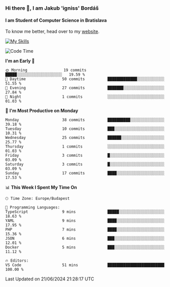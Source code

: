 ### Hi there 👋, I am Jakub 'igniss' Bordáš

#### I am Student of Computer Science in Bratislava
To know me better, head over to my [website](https://bordas.sk).

[![My Skills](https://skillicons.dev/icons?i=js,html,css,figma,svelte,java,kotlin,python,postgresql,typescript,nest,nodejs)](https://bordas.sk)


<!--START_SECTION:waka-->
![Code Time](http://img.shields.io/badge/Code%20Time-1%2C481%20hrs%202%20mins-blue)

**I'm an Early 🐤** 

```text
🌞 Morning                19 commits          █████░░░░░░░░░░░░░░░░░░░░   19.59 % 
🌆 Daytime                50 commits          █████████████░░░░░░░░░░░░   51.55 % 
🌃 Evening                27 commits          ███████░░░░░░░░░░░░░░░░░░   27.84 % 
🌙 Night                  1 commits           ░░░░░░░░░░░░░░░░░░░░░░░░░   01.03 % 
```
📅 **I'm Most Productive on Monday** 

```text
Monday                   38 commits          ██████████░░░░░░░░░░░░░░░   39.18 % 
Tuesday                  10 commits          ███░░░░░░░░░░░░░░░░░░░░░░   10.31 % 
Wednesday                25 commits          ██████░░░░░░░░░░░░░░░░░░░   25.77 % 
Thursday                 1 commits           ░░░░░░░░░░░░░░░░░░░░░░░░░   01.03 % 
Friday                   3 commits           █░░░░░░░░░░░░░░░░░░░░░░░░   03.09 % 
Saturday                 3 commits           █░░░░░░░░░░░░░░░░░░░░░░░░   03.09 % 
Sunday                   17 commits          ████░░░░░░░░░░░░░░░░░░░░░   17.53 % 
```


📊 **This Week I Spent My Time On** 

```text
🕑︎ Time Zone: Europe/Budapest

💬 Programming Languages: 
TypeScript               9 mins              █████░░░░░░░░░░░░░░░░░░░░   18.63 % 
YAML                     9 mins              ████░░░░░░░░░░░░░░░░░░░░░   17.95 % 
PHP                      7 mins              ████░░░░░░░░░░░░░░░░░░░░░   15.36 % 
JSON                     6 mins              ███░░░░░░░░░░░░░░░░░░░░░░   12.01 % 
Docker                   5 mins              ███░░░░░░░░░░░░░░░░░░░░░░   11.12 % 

🔥 Editors: 
VS Code                  51 mins             █████████████████████████   100.00 % 
```


 Last Updated on 21/06/2024 21:28:17 UTC
<!--END_SECTION:waka-->
